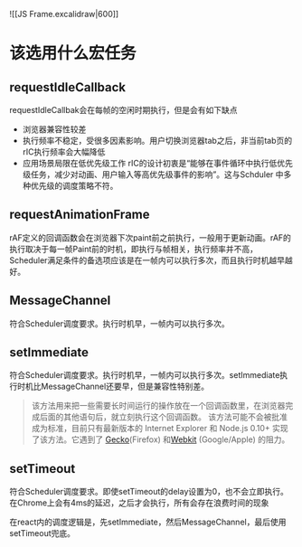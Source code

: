 ![[JS Frame.excalidraw|600]]


# 该选用什么宏任务
##  requestIdleCallback
requestIdleCallbak会在每帧的空闲时期执行，但是会有如下缺点
* 浏览器兼容性较差
* 执行频率不稳定，受很多因素影响。用户切换浏览器tab之后，非当前tab页的rIC执行频率会大幅降低
* 应用场景局限在低优先级工作
rIC的设计初衷是“能够在事件循环中执行低优先级任务，减少对动画、用户输入等高优先级事件的影响”。这与Schduler 中多种优先级的调度策略不符。


## requestAnimationFrame
rAF定义的回调函数会在浏览器下次paint前之前执行，一般用于更新动画。rAF的执行取决于每一帧Paint前的时机，即执行与帧相关，执行频率并不高，Scheduler满足条件的备选项应该是在一帧内可以执行多次，而且执行时机越早越好。


## MessageChannel
符合Scheduler调度要求。执行时机早，一帧内可以执行多次。

## setImmediate
符合Scheduler调度要求。执行时机早，一帧内可以执行多次。setImmediate执行时机比MessageChannel还要早，但是兼容性特别差。
> 该方法用来把一些需要长时间运行的操作放在一个回调函数里，在浏览器完成后面的其他语句后，就立刻执行这个回调函数。
> 该方法可能不会被批准成为标准，目前只有最新版本的 Internet Explorer 和 Node.js 0.10+ 实现了该方法。它遇到了 [Gecko](https://bugzilla.mozilla.org/show_bug.cgi?id=686201)(Firefox) 和[Webkit](https://code.google.com/p/chromium/issues/detail?id=146172) (Google/Apple) 的阻力。

## setTimeout
符合Scheduler调度要求。即使setTimeout的delay设置为0，也不会立即执行。在Chrome上会有4ms的延迟，之后才会执行，所有会存在浪费时间的现象

在react内的调度逻辑是，先setImmediate，然后MessageChannel，最后使用setTimeout兜底。